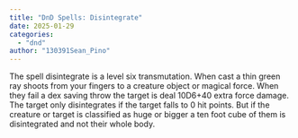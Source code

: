 ```yaml
---
title: "DnD Spells: Disintegrate"
date: 2025-01-29
categories: 
  - "dnd"
author: "130391Sean_Pino"
---
```


The spell disintegrate is a level six transmutation. When cast a thin green ray shoots from your fingers to a creature object or magical force. When they fail a dex saving throw the target is deal 10D6+40 extra force damage. The target only disintegrates if the target falls to 0 hit points. But if the creature or target is classified as huge or bigger a ten foot cube of them is disintegrated and not their whole body.
